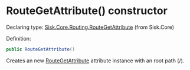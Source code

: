 <!--

Copyrights 2023 Sisk Framework - CypherPotato
Published under MIT license

!!! DO NOT EDIT THIS FILE !!!
This file was generated by a tool in the Sisk package. To edit the information in this documentation,
edit the XML documentation present in the Sisk source code.

-->


# RouteGetAttribute() constructor

Declaring type: [Sisk.Core.Routing.RouteGetAttribute](/read?q=/contents/spec/Sisk.Core.Routing.RouteGetAttribute.md) (from Sisk.Core)


Definition:

```cs
public RouteGetAttribute()
```

Creates an new <a href="/read?q=/contents/spec/Sisk.Core.Routing.RouteGetAttribute.md">RouteGetAttribute</a> attribute instance with an root path (/).

